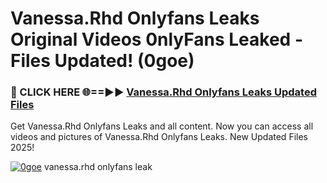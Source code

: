 # Vanessa.Rhd Onlyfans Leaks Original Videos 0nlyFans Leaked - Files Updated! (0goe)

<h3>🔴 CLICK HERE 🌐==►► <a href="https://tinyurl.com/2wckxsce" rel="nofollow">Vanessa.Rhd Onlyfans Leaks Updated Files</a></h3>

Get Vanessa.Rhd Onlyfans Leaks and all content. Now you can access all videos and pictures of Vanessa.Rhd Onlyfans Leaks. New Updated Files 2025!

[![0goe](https://i.imgur.com/AFduVYN.gif)](https://tinyurl.com/2wckxsce)
vanessa.rhd onlyfans leak